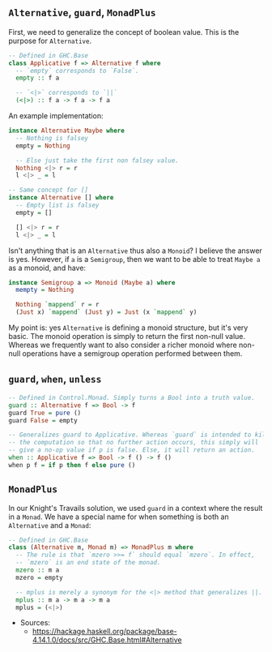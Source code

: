 ## `Alternative`, `guard`, `MonadPlus`

First, we need to generalize the concept of boolean value. This is the
purpose for `Alternative`.

```haskell
-- Defined in GHC.Base
class Applicative f => Alternative f where
  -- `empty` corresponds to `False`.
  empty :: f a

  -- `<|>` corresponds to `||`
  (<|>) :: f a -> f a -> f a
```

An example implementation:

```haskell
instance Alternative Maybe where
  -- Nothing is falsey
  empty = Nothing

  -- Else just take the first non falsey value.
  Nothing <|> r = r
  l <|> _ = l

-- Same concept for []
instance Alternative [] where
  -- Empty list is falsey
  empty = []

  [] <|> r = r
  l <|> _ = l
```

Isn't anything that is an `Alternative` thus also a `Monoid`? I believe
the answer is yes. However, if `a` is a `Semigroup`, then we want to be
able to treat `Maybe a` as a monoid, and have:

```haskell
instance Semigroup a => Monoid (Maybe a) where
  mempty = Nothing

  Nothing `mappend` r = r
  (Just x) `mappend` (Just y) = Just (x `mappend` y)
```

My point is: yes `Alternative` is defining a monoid structure, but it's
very basic. The monoid operation is simply to return the first non-null
value. Whereas we frequently want to also consider a richer monoid where
non-null operations have a semigroup operation performed between them.

## `guard`, `when`, `unless`

```haskell
-- Defined in Control.Monad. Simply turns a Bool into a truth value.
guard :: Alternative f => Bool -> f
guard True = pure ()
guard False = empty

-- Generalizes guard to Applicative. Whereas `guard` is intended to kill
-- the computation so that no further action occurs, this simply will
-- give a no-op value if p is false. Else, it will return an action.
when :: Applicative f => Bool -> f () -> f ()
when p f = if p then f else pure ()
```

## `MonadPlus`

In our Knight's Travails solution, we used `guard` in a context where
the result in a `Monad`. We have a special name for when something is
both an `Alternative` and a `Monad`:

```haskell
-- Defined in GHC.Base
class (Alternative m, Monad m) => MonadPlus m where
  -- The rule is that `mzero >>= f` should equal `mzero`. In effect,
  -- `mzero` is an end state of the monad.
  mzero :: m a
  mzero = empty

  -- mplus is merely a synonym for the <|> method that generalizes ||.
  mplus :: m a -> m a -> m a
  mplus = (<|>)
```

* Sources:
  * https://hackage.haskell.org/package/base-4.14.1.0/docs/src/GHC.Base.html#Alternative
